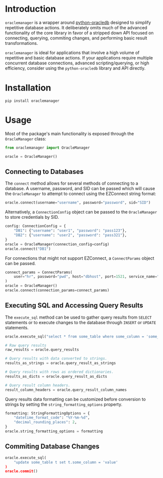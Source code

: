 # Introduction

`oraclemanager` is a wrapper around [python-oracledb](https://oracle.github.io/python-oracledb/) designed to simplify repetitive database actions. It deliberately omits much of the advanced functionality of the core library in favor of a stripped down API focused on connecting, querying, commiting changes, and performing basic result transformations.

`oraclemanager` is ideal for applications that involve a high volume of repetitive and basic database actions. If your applications require multiple concurrent database connections, advanced scripting/querying, or high efficiency, consider using the `python-oracledb` library and API directly.

# Installation

```
pip install oraclemanager
```

# Usage

Most of the package's main functionality is exposed through the `OracleManager` class:

```py
from oraclemanager import OracleManager

oracle = OracleManager()
```

## Connecting to Databases

The `connect` method allows for several methods of connecting to a database. A username, password, and SID can be passed which will cause the `OracleManager` to attempt to connect using the EZConnect string format:

```py
oracle.connect(username="username", password="password", sid="SID")
```

Alternatively, a `ConnectionConfig` object can be passed to the `OracleManager` to store credentials by SID.

```py
config: ConnectionConfig = {
    "DB1": {"username": "user1", "password": "pass123"},
    "DB2": {"username": "user2", "password": "pass321"},
}
oracle = OracleManager(connection_config=config)
oracle.connect("DB1")
```

For connections that might not support EZConnect, a `ConnectParams` object can be passed.

```py
connect_params = ConnectParams(
    user="hr", password="pwd", host="dbhost", port=1521, service_name="orclpdb"
)
oracle = OracleManager()
oracle.connect(connection_params=connect_params)
```

## Executing SQL and Accessing Query Results

The `execute_sql` method can be used to gather query results from `SELECT` statements or to execute changes to the database through `INSERT` or `UPDATE` statements.

```py
oracle.execute_sql("select * from some_table where some_column = 'some_value'")

# Raw query results
raw_results = oracle.query_results

# Query results with data converted to strings.
results_as_strings = oracle.query_result_as_strings

# Query results with rows as ordered dictionaries.
results_as_dicts = oracle.query_result_as_dicts

# Query result column headers.
result_column_headers = oracle.query_result_column_names
```

Query results data formatting can be customized before conversion to strings by setting the `string_formatting_options` property.

```py
formatting: StringFormattingOptions = {
    "datetime_format_code": "%Y-%m-%d",
    "decimal_rounding_places": 2,
}
oracle.string_formatting_options = formatting
```

## Commiting Database Changes

```py
oracle.execute_sql(
    "update some_table t set t.some_column = 'value'
)
oracle.commit()
```
